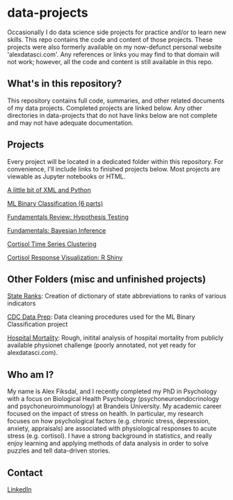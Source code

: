 # data-projects
Occasionally I do data science side projects for practice and/or to learn new skills. This repo contains the code and content of those projects. These projects were also formerly available on my now-defunct personal website 'alexdatasci.com'. Any references or links you may find to that domain will not work; however, all the code and content is still available in this repo.

## What's in this repository?

This repository contains full code, summaries, and other related documents of my data projects. Completed projects are linked below. Any other directories in data-projects that do not have links below are not complete and may not have adequate documentation.

## Projects

Every project will be located in a dedicated folder within this repository. For convenience, I'll include links to finished projects below. Most projects are viewable as Jupyter notebooks or HTML.

[A little bit of XML and Python](https://github.com/fiksdala/data-projects/blob/master/navigating_xml/xml_navigation.md)

[ML Binary Classification (6 parts)](https://github.com/fiksdala/data-projects/tree/master/cdc_binary_classification)

[Fundamentals Review: Hypothesis Testing](https://htmlpreview.github.io/?https://github.com/fiksdala/data-projects/blob/master/fundamentals/fundamentals_hyptest1.html)

[Fundamentals: Bayesian Inference](https://github.com/fiksdala/data-projects/blob/master/bayes/bayesian.ipynb)

[Cortisol Time Series Clustering](https://github.com/fiksdala/data-projects/blob/master/cort_time_series_cluster/cort_cluster.ipynb)

[Cortisol Response Visualization: R Shiny](https://github.com/fiksdala/data-projects/tree/master/diss_visualization)

## Other Folders (misc and unfinished projects)

[State Ranks](https://github.com/fiksdala/alexdatasci/tree/master/state_ranks): Creation of dictionary of state abbreviations to ranks of various indicators

[CDC Data Prep](https://github.com/fiksdala/alexdatasci/tree/master/cdc_data_prep): Data cleaning procedures used for the ML Binary Classification project

[Hospital Mortality](https://github.com/fiksdala/alexdatasci/tree/master/physionet_hosp_mortality): Rough, initital analysis of hospital mortality from publicly available physionet challenge (poorly annotated, not yet ready for alexdatasci.com).

## Who am I?

My name is Alex Fiksdal, and I recently completed my PhD in Psychology with a focus on Biological Health Psychology (psychoneuroendocrinology and psychoneuroimmunology) at Brandeis University. My academic career focused on the impact of stress on health. In particular, my research focuses on how psychological factors (e.g. chronic stress, depression, anxiety, appraisals) are associated with physiological responses to acute stress (e.g. cortisol). I have a strong background in statistics, and really enjoy learning and applying methods of data analysis in order to solve puzzles and tell data-driven stories. 

## Contact

[LinkedIn](https://www.linkedin.com/in/alexander-fiksdal-03a56721/)

